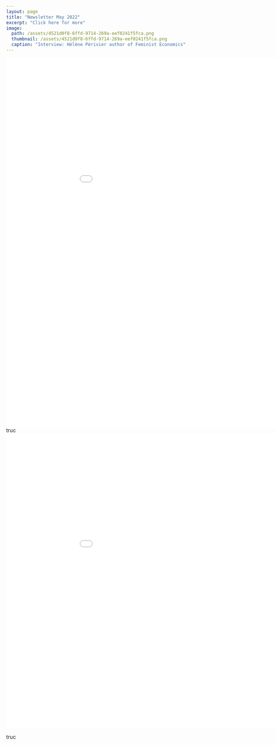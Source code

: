 ```yaml
---
layout: page
title: "Newsletter May 2022"
excerpt: "Click here for more"
image: 
  path: /assets/4521d0f8-6ffd-9714-269a-eef0241f5fca.png
  thumbnail: /assets/4521d0f8-6ffd-9714-269a-eef0241f5fca.png
  caption: "Interview: Hélène Périvier author of Feminist Economics"
---
```



<embed src="/assets/pdf/newsletter_may.pdf" width="1000" height="1000"  type="application/pdf">
truc
<embed src="/assets/pdf/newsletter_may.pdf" width="1000" height="800" frameborder="0" allowfullscreen>


<object width="400" height="400" data="/assets/pdf/newsletter_may.pdf"></object>


truc 

<object data="/assets/pdf/newsletter_may.pdf" width="1000" height="1000" type='application/pdf'></object>
